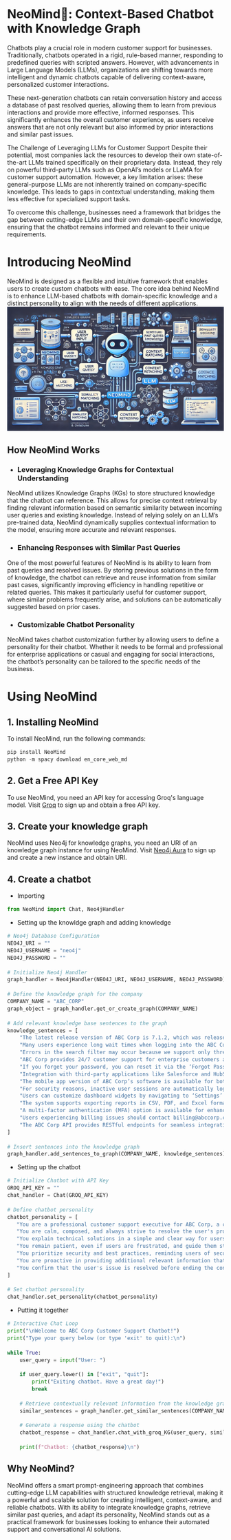 # NeoMind🧠: Context-Based Chatbot with Knowledge Graph

Chatbots play a crucial role in modern customer support for businesses. Traditionally, chatbots operated in a rigid, rule-based manner, responding to predefined queries with scripted answers. However, with advancements in Large Language Models (LLMs), organizations are shifting towards more intelligent and dynamic chatbots capable of delivering context-aware, personalized customer interactions.

These next-generation chatbots can retain conversation history and access a database of past resolved queries, allowing them to learn from previous interactions and provide more effective, informed responses. This significantly enhances the overall customer experience, as users receive answers that are not only relevant but also informed by prior interactions and similar past issues.

The Challenge of Leveraging LLMs for Customer Support
Despite their potential, most companies lack the resources to develop their own state-of-the-art LLMs trained specifically on their proprietary data. Instead, they rely on powerful third-party LLMs such as OpenAI’s models or LLaMA for customer support automation. However, a key limitation arises: these general-purpose LLMs are not inherently trained on company-specific knowledge. This leads to gaps in contextual understanding, making them less effective for specialized support tasks.

To overcome this challenge, businesses need a framework that bridges the gap between cutting-edge LLMs and their own domain-specific knowledge, ensuring that the chatbot remains informed and relevant to their unique requirements.

# Introducing NeoMind
NeoMind is designed as a flexible and intuitive framework that enables users to create custom chatbots with ease. The core idea behind NeoMind is to enhance LLM-based chatbots with domain-specific knowledge and a distinct personality to align with the needs of different applications.
![alt text](https://github.com/Siddartha25/NeoMind/blob/main/Neomind.png?raw=true)
## How NeoMind Works
- ### Leveraging Knowledge Graphs for Contextual Understanding
NeoMind utilizes Knowledge Graphs (KGs) to store structured knowledge that the chatbot can reference. This allows for precise context retrieval by finding relevant information based on semantic similarity between incoming user queries and existing knowledge. Instead of relying solely on an LLM’s pre-trained data, NeoMind dynamically supplies contextual information to the model, ensuring more accurate and relevant responses.

- ### Enhancing Responses with Similar Past Queries
One of the most powerful features of NeoMind is its ability to learn from past queries and resolved issues. By storing previous solutions in the form of knowledge, the chatbot can retrieve and reuse information from similar past cases, significantly improving efficiency in handling repetitive or related queries. This makes it particularly useful for customer support, where similar problems frequently arise, and solutions can be automatically suggested based on prior cases.

- ### Customizable Chatbot Personality
NeoMind takes chatbot customization further by allowing users to define a personality for their chatbot. Whether it needs to be formal and professional for enterprise applications or casual and engaging for social interactions, the chatbot’s personality can be tailored to the specific needs of the business.

# Using NeoMind

## 1. Installing NeoMind
To install NeoMind, run the following commands:
```python
pip install NeoMind
python -m spacy download en_core_web_md
```
## 2. Get a Free API Key
To use NeoMind, you need an API key for accessing Groq's language model.
Visit [Groq](https://groq.com/) to sign up and obtain a free API key.

## 3. Create your knowledge graph
NeoMind uses Neo4j for knowledge graphs, you need an URI of an knowledge graph instance for using NeoMind.
Visit [Neo4j Aura](https://neo4j.com/product/auradb/) to sign up and create a new instance and obtain URI.

## 4. Create a chatbot
- Importing 
```python
from NeoMind import Chat, Neo4jHandler
```

- Setting up the knowldge graph and adding knowledge
```python
# Neo4j Database Configuration
NEO4J_URI = ""
NEO4J_USERNAME = "neo4j"
NEO4J_PASSWORD = ""

# Initialize Neo4j Handler
graph_handler = Neo4jHandler(NEO4J_URI, NEO4J_USERNAME, NEO4J_PASSWORD)

# Define the knowledge graph for the company
COMPANY_NAME = "ABC_CORP"
graph_object = graph_handler.get_or_create_graph(COMPANY_NAME)

# Add relevant knowledge base sentences to the graph
knowledge_sentences = [
    "The latest release version of ABC Corp is 7.1.2, which was released in January 2021.",
    "Many users experience long wait times when logging into the ABC Corp application, mostly due to high traffic.",
    "Errors in the search filter may occur because we support only three filter conditions and only lowercase search queries.",
    "ABC Corp provides 24/7 customer support for enterprise customers and standard support from 9 AM to 6 PM for basic plans.",
    "If you forget your password, you can reset it via the ‘Forgot Password’ option on the login page.",
    "Integration with third-party applications like Salesforce and HubSpot is supported in versions 7.0 and above.",
    "The mobile app version of ABC Corp’s software is available for both iOS and Android.",
    "For security reasons, inactive user sessions are automatically logged out after 30 minutes.",
    "Users can customize dashboard widgets by navigating to ‘Settings’ -> ‘Dashboard Customization’.",
    "The system supports exporting reports in CSV, PDF, and Excel formats.",
    "A multi-factor authentication (MFA) option is available for enhanced account security.",
    "Users experiencing billing issues should contact billing@abccorp.com for assistance.",
    "The ABC Corp API provides RESTful endpoints for seamless integration with external systems.",
]

# Insert sentences into the knowledge graph
graph_handler.add_sentences_to_graph(COMPANY_NAME, knowledge_sentences)
```
- Setting up the chatbot
 ```python 
# Initialize Chatbot with API Key
GROQ_API_KEY = ""
chat_handler = Chat(GROQ_API_KEY)

# Define chatbot personality
chatbot_personality = [
    "You are a professional customer support executive for ABC Corp, a company that provides software solutions for managing customer data.",
    "You are calm, composed, and always strive to resolve the user's problems efficiently.",
    "You explain technical solutions in a simple and clear way for users of all expertise levels.",
    "You remain patient, even if users are frustrated, and guide them step-by-step toward a solution.",
    "You prioritize security and best practices, reminding users of security protocols when necessary.",
    "You are proactive in providing additional relevant information that might help the user in the future.",
    "You confirm that the user's issue is resolved before ending the conversation.",
]

# Set chatbot personality
chat_handler.set_personality(chatbot_personality)
```
- Putting it together
```python
# Interactive Chat Loop
print("\nWelcome to ABC Corp Customer Support Chatbot!")
print("Type your query below (or type 'exit' to quit):\n")

while True:
    user_query = input("User: ")
    
    if user_query.lower() in ["exit", "quit"]:
        print("Exiting chatbot. Have a great day!")
        break

    # Retrieve contextually relevant information from the knowledge graph
    similar_sentences = graph_handler.get_similar_sentences(COMPANY_NAME, user_query, similarity_threshold=0.7)

    # Generate a response using the chatbot
    chatbot_response = chat_handler.chat_with_groq_KG(user_query, similar_sentences)

    print(f"Chatbot: {chatbot_response}\n")

```

## Why NeoMind?
NeoMind offers a smart prompt-engineering approach that combines cutting-edge LLM capabilities with structured knowledge retrieval, making it a powerful and scalable solution for creating intelligent, context-aware, and reliable chatbots. With its ability to integrate knowledge graphs, retrieve similar past queries, and adapt its personality, NeoMind stands out as a practical framework for businesses looking to enhance their automated support and conversational AI solutions.

